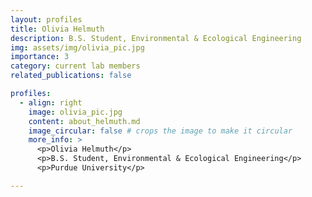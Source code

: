 ```yaml
---
layout: profiles
title: Olivia Helmuth
description: B.S. Student, Environmental & Ecological Engineering
img: assets/img/olivia_pic.jpg
importance: 3
category: current lab members
related_publications: false

profiles:
  - align: right
    image: olivia_pic.jpg
    content: about_helmuth.md
    image_circular: false # crops the image to make it circular
    more_info: >
      <p>Olivia Helmuth</p>
      <p>B.S. Student, Environmental & Ecological Engineering</p>
      <p>Purdue University</p>

---
```


